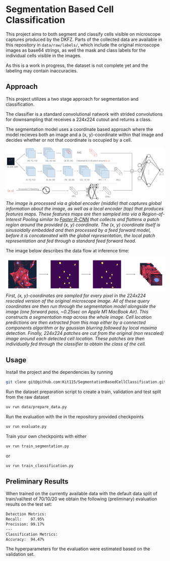 # Segmentation Based Cell Classification

This project aims to both segment and classify cells visible on microscope captures produced by the DKFZ.
Parts of the collected data are available in this repository in `data/raw/labels/`, which include the original microscope images as base64 strings, as well the mask and class labels for the individual cells visible in the images.


As this is a work in progress, the dataset is not complete yet and the labeling may contain inaccuracies.

## Approach
This project utilizes a two stage approach for segmentation and classification. 


The classifier is a standard convolutional natwork with strided convolutions for downsampling that receives a 224x224 cutout and returns a class.


The segmentation model uses a coordinate based approach where the model recieves both an image and a (x, y)-coordinate within that image and decides whether or not that coordinate is occupied by a cell.


![Segmentation Model Architecture Diagram](assets/CellSegmenterArchitectureDiagram.png)
*The image is processed via a global encoder (middle) that captures global information about the image, as well as a local encoder (top) that produces features maps. These features maps are then sampled into via a Region-of-Interest Pooling similar to [Faster R-CNN](https://arxiv.org/pdf/1506.01497) that collects and flattens a patch region around the provided (x, y) coordinate. The (x, y) coordinate itself is sinusoidally embedded and then processed by a feed forward model, before it is concatenated with the global representation, the local patch representation and fed through a standard feed forward head.*


The image below describes the data flow at inference time:

![](assets/InferenceDataFlow.png)
*First, (x, y)-coordinates are sampled for every pixel in the 224x224 rescaled version of the original microscope image. All of these query coordinates are then run through the segmentation model alongside the image (one forward pass, ~0.25sec on Apple M1 MacBook Air). This constructs a segmentation map across the whole image. Cell location predictions are then extracted from this map either by a connected components algorithm or by gaussian blurring followed by local maxima detection. Finally, 224x224 patches are cut from the original (non rescaled) image around each detected cell location. These patches are then individually fed through the classifier to obtain the class of the cell.*



## Usage
Install the project and the dependencies by running
```bash
git clone git@github.com:Kit115/SegmentationBasedCellClassification.git && cd SegmentationBasedCellClassification && uv sync
```

Run the dataset preparation script to create a train, validation and test split from the raw dataset
```bash
uv run data/prepare_data.py
```

Run the evaluation with the in the repository provided checkpoints
```bash
uv run evaluate.py
```

Train your own checkpoints with either
```bash
uv run train_segmentation.py
```
or 
```bash
uv run train_classification.py
```


## Preliminary Results
When trained on the currently available data with the default data split of train/val/test of 70/10/20 we obtain the following (preliminary) evaluation results on the test set:
```
Detection Metrics:
Recall:    97.95%
Precision: 99.17%
---
Classification Metrics:
Accuracy:  94.47%
```
The hyperparameters for the evaluation were estimated based on the validation set.
